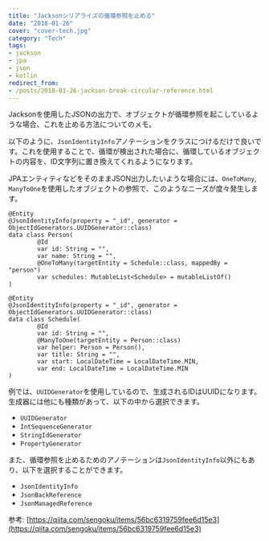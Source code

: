 ```yaml
---
title: "Jacksonシリアライズの循環参照を止める"
date: "2018-01-26"
cover: "cover-tech.jpg"
category: "Tech"
tags:
- jackson
- jpa
- json
- kotlin
redirect_from:
- /posts/2018-01-26-jackson-break-circular-reference.html
---
```


Jacksonを使用したJSONの出力で、オブジェクトが循環参照を起こしているような場合、これを止める方法についてのメモ。

以下のように、`JsonIdentityInfo`アノテーションをクラスにつけるだけで良いです。これを使用することで、循環が検出された場合に、循環しているオブジェクトの内容を、ID文字列に置き換えてくれるようになります。

JPAエンティティなどをそのままJSON出力したいような場合には、`OneToMany`, `ManyToOne`を使用したオブジェクトの参照で、このようなニーズが度々発生します。

```kotlin{numberLines:true}
@Entity
@JsonIdentityInfo(property = "_id", generator = ObjectIdGenerators.UUIDGenerator::class)
data class Person(
        @Id
        var id: String = "",
        var name: String = "",
        @OneToMany(targetEntity = Schedule::class, mappedBy = "person")
        var schedules: MutableList<Schedule> = mutableListOf()
)

@Entity
@JsonIdentityInfo(property = "_id", generator = ObjectIdGenerators.UUIDGenerator::class)
data class Schedule(
        @Id
        var id: String = "",
        @ManyToOne(targetEntity = Person::class)
        var helper: Person = Person(),
        var title: String = "",
        var start: LocalDateTime = LocalDateTime.MIN,
        var end: LocalDateTime = LocalDateTime.MIN
)
```

例では、`UUIDGenerator`を使用しているので、生成されるIDはUUIDになります。生成器には他にも種類があって、以下の中から選択できます。

- `UUIDGenerator`
- `IntSequenceGenerator`
- `StringIdGenerator`
- `PropertyGenerator`

また、循環参照を止めるためのアノテーションは`JsonIdentityInfo`以外にもあり、以下を選択することができます。

- `JsonIdentityInfo`
- `JsonBackReference`
- `JsonManagedReference`

参考: [https://qiita.com/sengoku/items/56bc6319759fee6d15e3](https://qiita.com/sengoku/items/56bc6319759fee6d15e3)
